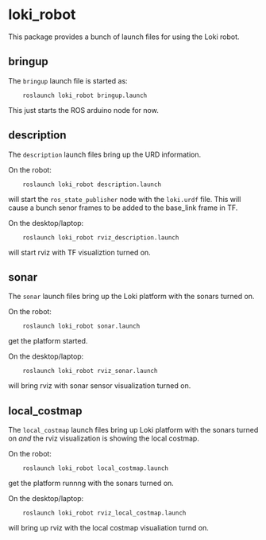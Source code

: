 # loki_robot

This package provides a bunch of launch files for using the Loki robot.

## bringup

The `bringup` launch file is started as:

        roslaunch loki_robot bringup.launch

This just starts the ROS arduino node for now.


## description

The `description` launch files bring up the URD information.

On the robot:

        roslaunch loki_robot description.launch

will start the `ros_state_publisher` node with the `loki.urdf` file.
This will cause a bunch senor frames to be added to the base_link
frame in TF.

On the desktop/laptop:

        roslaunch loki_robot rviz_description.launch

will start rviz with TF visualiztion turned on.

## sonar

The `sonar` launch files bring up the Loki platform with the
sonars turned on.

On the robot:

        roslaunch loki_robot sonar.launch

get the platform started.

On the desktop/laptop:

        roslaunch loki_robot rviz_sonar.launch

will bring rviz with sonar sensor visualization turned on.

## local_costmap

The `local_costmap` launch files bring up Loki platform with
the sonars turned on *and* the rviz visualization is showing
the local costmap.

On the robot:

        roslaunch loki_robot local_costmap.launch

get the platform runnng with the sonars turned on.

On the desktop/laptop:

        roslaunch loki_robot rviz_local_costmap.launch

will bring up rviz with the local costmap visualiation turnd on.


